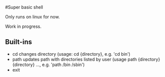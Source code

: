 #Super basic shell

Only runs on linux for now.

Work in progress.

## Built-ins
 - cd changes directory (usage: cd {directory}, e.g. 'cd bin')
 - path updates path with directories listed by user (usage path {directory} {directory} ..., e.g. 'path /bin /sbin')
 - exit

